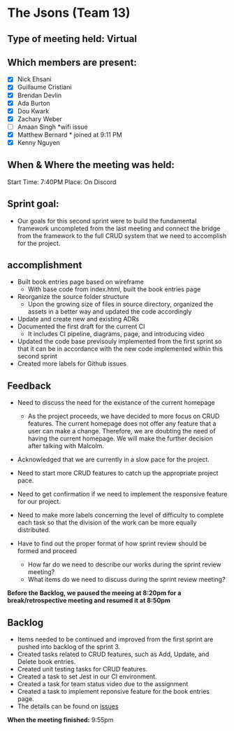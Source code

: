 # The Jsons (Team 13)

## Type of meeting held: Virtual

## Which members are present:
- [x] Nick Ehsani
- [x] Guillaume Cristiani
- [x] Brendan Devlin
- [x] Ada Burton
- [x] Dou Kwark
- [x] Zachary Weber
- [ ] Amaan Singh *wifi issue
- [x] Matthew Bernard * joined at 9:11 PM
- [x] Kenny Nguyen

## When & Where the meeting was held:  
Start Time: 7:40PM Place: On Discord

## Sprint goal:
- Our goals for this second sprint were to build the fundamental framework uncompleted from the last meeting and connect the bridge from the framework to the full CRUD system that we need to accomplish for the project.

## accomplishment
- Built book entries page based on wireframe
  - With base code from index.html, built the book entries page
- Reorganize the source folder structure
  - Upon the growing size of files in source directory, organized the assets in a better way and updated the code accordingly
- Update and create new and existing ADRs
- Documented the first draft for the current CI
  - It includes CI pipeline, diagrams, page, and introducing video
- Updated the code base previsouly implemented from the first sprint so that it can be in accordance with the new code implemented within this second sprint
- Created more labels for Github issues
  
## Feedback
- Need to discuss the need for the existance of the current homepage
  - As the project proceeds, we have decided to more focus on CRUD features. The current homepage does not offer any feature that a user can make a change. Therefore, we are doubting the need of having the current homepage. We will make the further decision after talking with Malcolm.

- Acknowledged that we are currently in a slow pace for the project.

- Need to start more CRUD features to catch up the appropriate project pace. 

- Need to get confirmation if we need to implement the responsive feature for our project.

- Need to make more labels concerning the level of difficulty to complete each task so that the division of the work can be more equally distributed.

- Have to find out the proper format of how sprint review should be formed and proceed
  - How far do we need to describe our works during the sprint review meeting?
  - What items do we need to discuss during the sprint review meeting?

**Before the Backlog, we paused the meeing at 8:20pm for a break/retrospective meeting and resumed it at 8:50pm**

## Backlog
- Items needed to be continued and improved from the first sprint are pushed into backlog of the sprint 3.
- Created tasks related to CRUD features, such as Add, Update, and Delete book entries.
- Created unit testing tasks for CRUD features.
- Created a task to set Jest in our CI environment.
- Created a task for team status video due to the assignment
- Created a task to implement reponsive feature for the book entries page.
- The details can be found on [issues](https://github.com/cse110-fa22-group13/cse110-fa22-group13/issues)

**When the meeting finished:** 9:55pm
